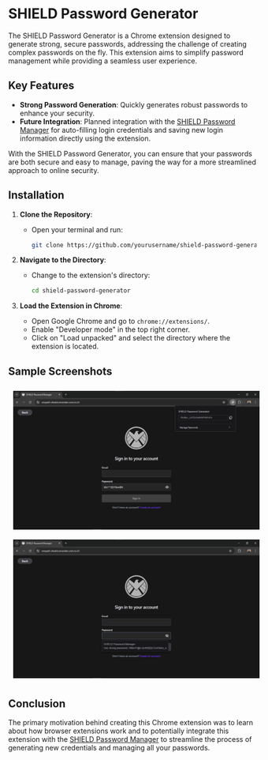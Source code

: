 # SHIELD Password Generator

The SHIELD Password Generator is a Chrome extension designed to generate strong, secure passwords, addressing the challenge of creating complex passwords on the fly. This extension aims to simplify password management while providing a seamless user experience.

## Key Features

- **Strong Password Generation**: Quickly generates robust passwords to enhance your security.
- **Future Integration**: Planned integration with the [SHIELD Password Manager](https://github.com/ompatil-15/SHIELD-Password-Manager) for auto-filling login credentials and saving new login information directly using the extension.

With the SHIELD Password Generator, you can ensure that your passwords are both secure and easy to manage, paving the way for a more streamlined approach to online security.

## Installation

1. **Clone the Repository**:
   - Open your terminal and run:
     ```bash
     git clone https://github.com/yourusername/shield-password-generator.git
     ```

2. **Navigate to the Directory**:
   - Change to the extension's directory:
     ```bash
     cd shield-password-generator
     ```

3. **Load the Extension in Chrome**:
   - Open Google Chrome and go to `chrome://extensions/`.
   - Enable "Developer mode" in the top right corner.
   - Click on "Load unpacked" and select the directory where the extension is located.

## Sample Screenshots

<div style="display: flex; justify-content: space-around; flex-wrap: wrap;">
    <img src="images/image-1.png" alt="Screenshot 1" width="500" style="margin: 10px;"/>
    <img src="images/image-2.png" alt="Screenshot 2" width="500" style="margin: 10px;"/>
</div>

## Conclusion

The primary motivation behind creating this Chrome extension was to learn about how browser extensions work and to potentially integrate this extension with the [SHIELD Password Manager](https://github.com/ompatil-15/SHIELD-Password-Manager) to streamline the process of generating new credentials and managing all your passwords.

